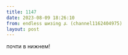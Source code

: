 ```yaml
---
title: 1147
date: 2023-08-09 18:26:10
from: endless шизing ⍼ (channel1162404975)
layout: post
---
```


почти в нижнем!
